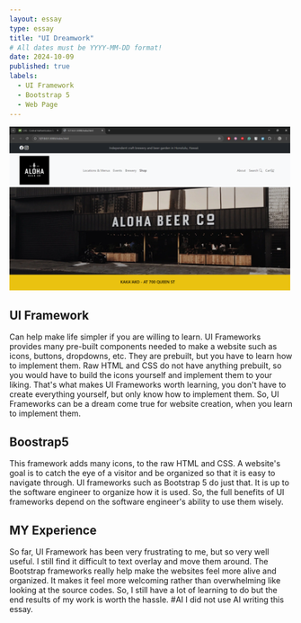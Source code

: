 ```yaml
---
layout: essay
type: essay
title: "UI Dreamwork"
# All dates must be YYYY-MM-DD format!
date: 2024-10-09
published: true
labels:
  - UI Framework
  - Bootstrap 5
  - Web Page
---
```

<img width="500px" class="rounded float-start pe-4" src="../img/Alohabeer.png">

## UI Framework
Can help make life simpler if you are willing to learn. UI Frameworks provides many pre-built components needed to make a website such as icons, buttons, dropdowns, etc. They are prebuilt, but you have to learn how to implement them. Raw HTML and CSS do not have anything prebuilt, so you would have to build the icons yourself and implement them to your liking. That's what makes UI Frameworks worth learning, you don't have to create everything yourself, but only know how to implement them. So, UI Frameworks can be a dream come true for website creation, when you learn to implement them.
## Boostrap5
This framework adds many icons, to the raw HTML and CSS. A website's goal is to catch the eye of a visitor and be organized so that it is easy to navigate through. UI frameworks such as Bootstrap 5 do just that. It is up to the software engineer to organize how it is used. So, the full benefits of UI frameworks depend on the software engineer's ability to use them wisely. 
## MY Experience
So far, UI Framework has been very frustrating to me, but so very well useful. I still find it difficult to text overlay and move them around. The Bootstrap frameworks really help make the websites feel more alive and organized. It makes it feel more welcoming rather than overwhelming like looking at the source codes. So, I still have a lot of learning to do but the end results of my work is worth the hassle.
#AI
I did not use AI writing this essay.
